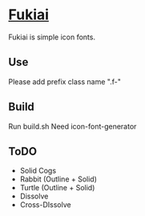 
# [Fukiai](https://kurogedelic.github.io/Fukiai/)

Fukiai is simple icon fonts.

## Use

Please add prefix class name ".f-"

## Build
Run build.sh
Need icon-font-generator


## ToDO

+ Solid Cogs
+ Rabbit (Outline + Solid)
+ Turtle  (Outline + Solid)
+ Dissolve
+ Cross-DIssolve

